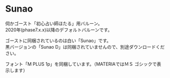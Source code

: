 # Sunao

伺かゴースト「初心占い師ほたる」用バルーン。  
2020年(phase7.x.x)以降のデフォルトバルーンです。

ゴーストに同梱されているのは白い「Sunao」です。  
黒バージョンの「Sunao D」は同梱されていませんので、別途ダウンロードください。

フォント「M PLUS 1p」を同梱しています。（MATERIAではＭＳ ゴシックで表示します）
